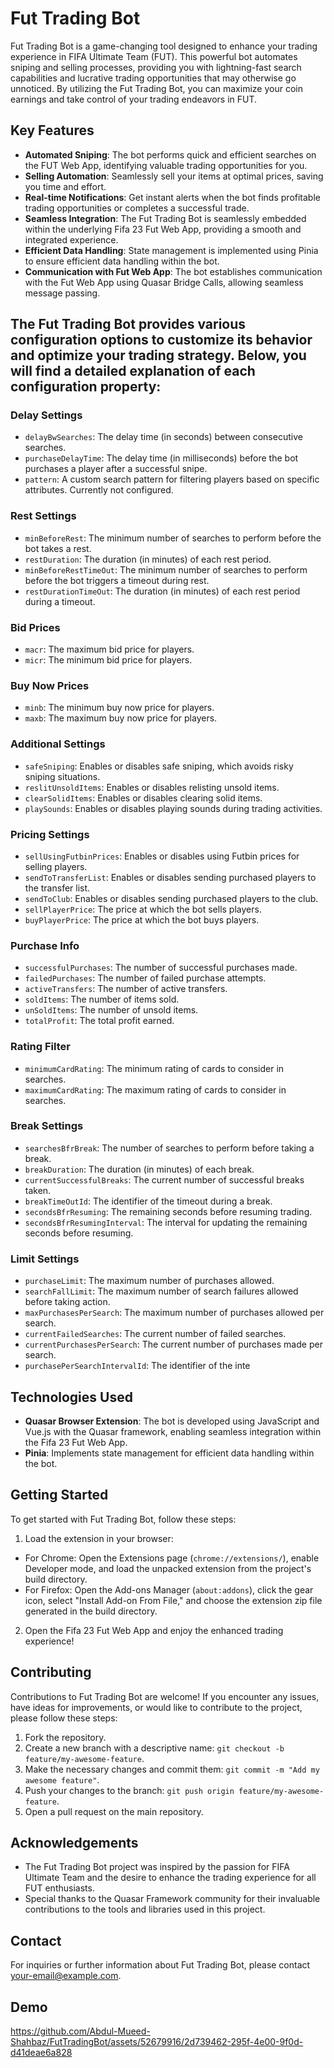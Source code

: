 # Fut Trading Bot

Fut Trading Bot is a game-changing tool designed to enhance your trading experience in FIFA Ultimate Team (FUT). This powerful bot automates sniping and selling processes, providing you with lightning-fast search capabilities and lucrative trading opportunities that may otherwise go unnoticed. By utilizing the Fut Trading Bot, you can maximize your coin earnings and take control of your trading endeavors in FUT.

## Key Features

- **Automated Sniping**: The bot performs quick and efficient searches on the FUT Web App, identifying valuable trading opportunities for you.
- **Selling Automation**: Seamlessly sell your items at optimal prices, saving you time and effort.
- **Real-time Notifications**: Get instant alerts when the bot finds profitable trading opportunities or completes a successful trade.
- **Seamless Integration**: The Fut Trading Bot is seamlessly embedded within the underlying Fifa 23 Fut Web App, providing a smooth and integrated experience.
- **Efficient Data Handling**: State management is implemented using Pinia to ensure efficient data handling within the bot.
- **Communication with Fut Web App**: The bot establishes communication with the Fut Web App using Quasar Bridge Calls, allowing seamless message passing.

## The Fut Trading Bot provides various configuration options to customize its behavior and optimize your trading strategy. Below, you will find a detailed explanation of each configuration property:

### Delay Settings
- `delayBwSearches`: The delay time (in seconds) between consecutive searches.
- `purchaseDelayTime`: The delay time (in milliseconds) before the bot purchases a player after a successful snipe.
- `pattern`: A custom search pattern for filtering players based on specific attributes. Currently not configured.

### Rest Settings
- `minBeforeRest`: The minimum number of searches to perform before the bot takes a rest.
- `restDuration`: The duration (in minutes) of each rest period.
- `minBeforeRestTimeOut`: The minimum number of searches to perform before the bot triggers a timeout during rest.
- `restDurationTimeOut`: The duration (in minutes) of each rest period during a timeout.

### Bid Prices
- `macr`: The maximum bid price for players.
- `micr`: The minimum bid price for players.

### Buy Now Prices
- `minb`: The minimum buy now price for players.
- `maxb`: The maximum buy now price for players.

### Additional Settings
- `safeSniping`: Enables or disables safe sniping, which avoids risky sniping situations.
- `reslitUnsoldItems`: Enables or disables relisting unsold items.
- `clearSolidItems`: Enables or disables clearing solid items.
- `playSounds`: Enables or disables playing sounds during trading activities.

### Pricing Settings
- `sellUsingFutbinPrices`: Enables or disables using Futbin prices for selling players.
- `sendToTransferList`: Enables or disables sending purchased players to the transfer list.
- `sendToClub`: Enables or disables sending purchased players to the club.
- `sellPlayerPrice`: The price at which the bot sells players.
- `buyPlayerPrice`: The price at which the bot buys players.

### Purchase Info
- `successfulPurchases`: The number of successful purchases made.
- `failedPurchases`: The number of failed purchase attempts.
- `activeTransfers`: The number of active transfers.
- `soldItems`: The number of items sold.
- `unSoldItems`: The number of unsold items.
- `totalProfit`: The total profit earned.

### Rating Filter
- `minimumCardRating`: The minimum rating of cards to consider in searches.
- `maximumCardRating`: The maximum rating of cards to consider in searches.

### Break Settings
- `searchesBfrBreak`: The number of searches to perform before taking a break.
- `breakDuration`: The duration (in minutes) of each break.
- `currentSuccessfulBreaks`: The current number of successful breaks taken.
- `breakTimeOutId`: The identifier of the timeout during a break.
- `secondsBfrResuming`: The remaining seconds before resuming trading.
- `secondsBfrResumingInterval`: The interval for updating the remaining seconds before resuming.

### Limit Settings
- `purchaseLimit`: The maximum number of purchases allowed.
- `searchFallLimit`: The maximum number of search failures allowed before taking action.
- `maxPurchasesPerSearch`: The maximum number of purchases allowed per search.
- `currentFailedSearches`: The current number of failed searches.
- `currentPurchasesPerSearch`: The current number of purchases made per search.
- `purchasePerSearchIntervalId`: The identifier of the inte

## Technologies Used

- **Quasar Browser Extension**: The bot is developed using JavaScript and Vue.js with the Quasar framework, enabling seamless integration within the Fifa 23 Fut Web App.
- **Pinia**: Implements state management for efficient data handling within the bot.

## Getting Started

To get started with Fut Trading Bot, follow these steps:


1. Load the extension in your browser:
- For Chrome: Open the Extensions page (`chrome://extensions/`), enable Developer mode, and load the unpacked extension from the project's build directory.
- For Firefox: Open the Add-ons Manager (`about:addons`), click the gear icon, select "Install Add-on From File," and choose the extension zip file generated in the build directory.

2. Open the Fifa 23 Fut Web App and enjoy the enhanced trading experience!


## Contributing

Contributions to Fut Trading Bot are welcome! If you encounter any issues, have ideas for improvements, or would like to contribute to the project, please follow these steps:

1. Fork the repository.
2. Create a new branch with a descriptive name: `git checkout -b feature/my-awesome-feature`.
3. Make the necessary changes and commit them: `git commit -m "Add my awesome feature"`.
4. Push your changes to the branch: `git push origin feature/my-awesome-feature`.
5. Open a pull request on the main repository.


## Acknowledgements

- The Fut Trading Bot project was inspired by the passion for FIFA Ultimate Team and the desire to enhance the trading experience for all FUT enthusiasts.
- Special thanks to the Quasar Framework community for their invaluable contributions to the tools and libraries used in this project.

## Contact

For inquiries or further information about Fut Trading Bot, please contact [your-email@example.com](mailto:abdulmueedshahbaz@gmail.com).

## Demo



https://github.com/Abdul-Mueed-Shahbaz/FutTradingBot/assets/52679916/2d739462-295f-4e00-9f0d-d41deae6a828




